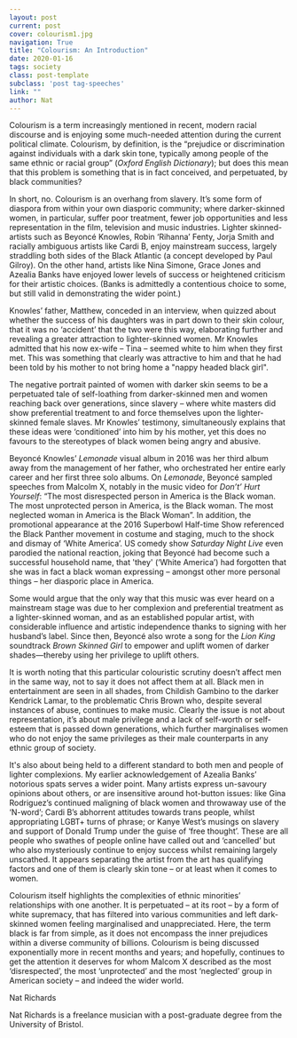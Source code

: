 ```yaml
---
layout: post
current: post
cover: colourism1.jpg
navigation: True
title: "Colourism: An Introduction"
date: 2020-01-16
tags: society
class: post-template
subclass: 'post tag-speeches'
link: ""
author: Nat
---
```

Colourism is a term increasingly mentioned in recent, modern racial discourse and is enjoying some much-needed attention during the current political climate. Colourism, by definition, is the “prejudice or discrimination against individuals with a dark skin tone, typically among people of the same ethnic or racial group” (*Oxford English Dictionary*); but does this mean that this problem is something that is in fact conceived, and perpetuated, by black communities?



In short, no. Colourism is an overhang from slavery. It’s some form of diaspora from within your own diasporic community; where darker-skinned women, in particular, suffer poor treatment, fewer job opportunities and less representation in the film, television and music industries. Lighter skinned-artists such as Beyoncé Knowles, Robin ‘Rihanna’ Fenty, Jorja Smith and racially ambiguous artists like Cardi B, enjoy mainstream success, largely straddling both sides of the Black Atlantic (a concept developed by Paul Gilroy). On the other hand, artists like Nina Simone, Grace Jones and Azealia Banks have enjoyed lower levels of success or heightened criticism for their artistic choices. (Banks is admittedly a contentious choice to some, but still valid in demonstrating the wider point.)



Knowles’ father, Matthew, conceded in an interview, when quizzed about whether the success of his daughters was in part down to their skin colour, that it was no ‘accident’ that the two were this way, elaborating further and revealing a greater attraction to lighter-skinned women. Mr Knowles admitted that his now ex-wife – Tina – seemed white to him when they first met. This was something that clearly was attractive to him and that he had been told by his mother to not bring home a "nappy headed black girl".



The negative portrait painted of women with darker skin seems to be a perpetuated tale of self-loathing from darker-skinned men and women reaching back over generations, since slavery – where white masters did show preferential treatment to and force themselves upon the lighter-skinned female slaves. Mr Knowles’ testimony, simultaneously explains that these ideas were ‘conditioned’ into him by his mother, yet this does no favours to the stereotypes of black women being angry and abusive.



Beyoncé Knowles’ *Lemonade* visual album in 2016 was her third album away from the management of her father, who orchestrated her entire early career and her first three solo albums. On *Lemonade*, Beyoncé sampled speeches from Malcolm X, notably in the music video for *Don’t’ Hurt Yourself*: “The most disrespected person in America is the Black woman. The most unprotected person in America, is the Black woman. The most neglected woman in America is the Black Woman”. In addition, the promotional appearance at the 2016 Superbowl Half-time Show referenced the Black Panther movement in costume and staging, much to the shock and dismay of ‘White America’. US comedy show *Saturday Night Live* even parodied the national reaction, joking that Beyoncé had become such a successful household name, that 'they' (‘White America’) had forgotten that she was in fact a black woman expressing – amongst other more personal things – her diasporic place in America.



Some would argue that the only way that this music was ever heard on a mainstream stage was due to her complexion and preferential treatment as a lighter-skinned woman, and as an established popular artist, with considerable influence and artistic independence thanks to signing with her husband’s label. Since then, Beyoncé also wrote a song for the *Lion King* soundtrack *Brown Skinned Girl* to empower and uplift women of darker shades—thereby using her privilege to uplift others.



It is worth noting that this particular colouristic scrutiny doesn’t affect men in the same way, not to say it does not affect them at all. Black men in entertainment are seen in all shades, from Childish Gambino to the darker Kendrick Lamar, to the problematic Chris Brown who, despite several instances of abuse, continues to make music. Clearly the issue is not about representation, it’s about male privilege and a lack of self-worth or self-esteem that is passed down generations, which further marginalises women who do not enjoy the same privileges as their male counterparts in any ethnic group of society.



It's also about being held to a different standard to both men and people of lighter complexions. My earlier acknowledgement of Azealia Banks’ notorious spats serves a wider point. Many artists express un-savoury opinions about others, or are insensitive around hot-button issues: like Gina Rodriguez’s continued maligning of black women and throwaway use of the ‘N-word’; Cardi B’s abhorrent attitudes towards trans people, whilst appropriating LGBT+ turns of phrase; or Kanye West’s musings on slavery and support of Donald Trump under the guise of ‘free thought’. These are all people who swathes of people online have called out and ‘cancelled’ but who also mysteriously continue to enjoy success whilst remaining largely unscathed. It appears separating the artist from the art has qualifying factors and one of them is clearly skin tone – or at least when it comes to women.



Colourism itself highlights the complexities of ethnic minorities’ relationships with one another. It is perpetuated – at its root – by a form of white supremacy, that has filtered into various communities and left dark-skinned women feeling marginalised and unappreciated. Here, the term black is far from simple, as it does not encompass the inner prejudices within a diverse community of billions. Colourism is being discussed exponentially more in recent months and years; and hopefully, continues to get the attention it deserves for whom Malcom X described as the most ‘disrespected’, the most ‘unprotected’ and the most ‘neglected’ group in American society – and indeed the wider world.

Nat Richards

Nat Richards is a freelance musician with a post-graduate degree from the University of Bristol.
